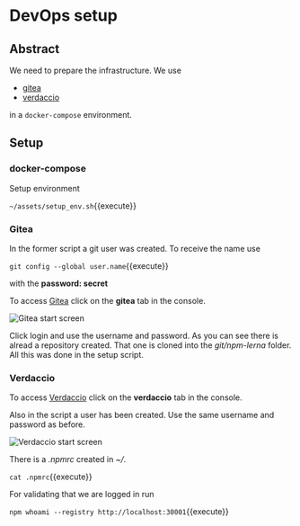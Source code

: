 # DevOps setup

## Abstract

We need to prepare the infrastructure.
We use

- [gitea](https://gitea.io/en-us/)
- [verdaccio](https://github.com/verdaccio/verdaccio)

in a `docker-compose` environment.

## Setup

### docker-compose

Setup environment

`~/assets/setup_env.sh`{{execute}}

### Gitea

In the former script a git user was created.
To receive the name use

`git config --global user.name`{{execute}}

with the **password: secret**

To access [Gitea](https://[[HOST_SUBDOMAIN]]-30002-[[KATACODA_HOST]].environments.katacoda.com/)
click on the **gitea** tab in the console.

![Gitea start screen](/andreasaugustin/courses/tsdevops/npm-lerna/assets/gitea_start_screen.png)

Click login and use the username and password.
As you can see there is alread a repository created.
That one is cloned into the _git/npm-lerna_ folder.
All this was done in the setup script.

### Verdaccio

To access [Verdaccio](https://[[HOST_SUBDOMAIN]]-30001-[[KATACODA_HOST]].environments.katacoda.com/)
click on the **verdaccio** tab in the console.

Also in the script a user has been created.
Use the same username and password as before.

![Verdaccio start screen](/andreasaugustin/courses/tsdevops/npm-lerna/assets/verdaccio_start_screen.png)

There is a _.npmrc_ created in _~/_.

`cat .npmrc`{{execute}}

For validating that we are logged in run

`npm whoami --registry http://localhost:30001`{{execute}}
